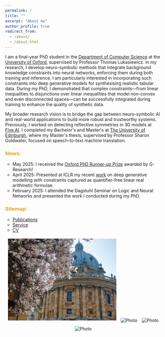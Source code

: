 ```yaml
---
permalink: /
title: ""
excerpt: "About me"
author_profile: true
redirect_from: 
  - /about/
  - /about.html
---
```


[//]: # (I am a final-year PhD student in the Department of Computer Science at the University of Oxford, supervised by Professor Thomas Lukasiewicz.)

[//]: # (During my PhD I have worked on constraining deep generative models for tabular data and incorporating logical constraints into deep learning systems, with applications such as autonomous driving. )

[//]: # ()
[//]: # (Before starting my PhD, I worked on detecting reflective symmetries in 3D models at Five AI, following my Bachelor's and Master's degree at The University of Edinburgh. )

[//]: # (My Master's thesis, supervised by Professor Sharon Goldwater, focused on speech-to-text machine translation.)

[//]: # ()
[//]: # (My current research centers on knowledge-aided machine learning, with an emphasis on advancing neuro-symbolic AI to address real-world applications.)

[//]: # ()


I am a final-year PhD student in the [Department of Computer Science](https://www.cs.ox.ac.uk/) at the [University of Oxford](https://www.ox.ac.uk/), supervised by Professor Thomas Lukasiewicz.
In my research, I develop neuro-symbolic methods that integrate background knowledge constraints into neural networks, enforcing them during both training and inference. 
I am particularly interested in incorporating such constraints into deep generative models for synthesising realistic tabular data. 
During my PhD, I demonstrated that complex constraints&mdash;from linear inequalities to disjunctions over linear inequalities that model non-convex and even disconnected spaces&mdash;can be successfully integrated during training to enhance the quality of synthetic data. 

My broader research vision is to bridge the gap between neuro-symbolic AI and real-world applications to build more robust and trustworthy systems. 
Previously, I worked on detecting reflective symmetries in 3D models at [Five AI](https://www.five.ai/research).
I completed my Bachelor's and Master's at [The University of Edinburgh](https://www.ed.ac.uk/), where my Master's thesis, supervised by Professor Sharon Goldwater, focused on speech-to-text machine translation.

[//]: # ( My work has been recognised with several awards, including the Oxford PhD Runner-up Prize awarded by G-Research. )


### <span style="color:goldenrod;">News:</span>
* May 2025: I received the [Oxford PhD Runner-up Prize](https://www.gresearch.com/news/g-research-2025-phd-prize-winners-university-of-oxford/) awarded by G-Research!
* April 2025: Presented at ICLR my recent [work](https://arxiv.org/abs/2502.18237) on deep generative modelling with constraints captured as quantifier-free linear real arithmetic formulae.
* February 2025: I attended the Dagstuhl Seminar on Logic and Neural Networks and presented the work I conducted during my PhD.

[//]: # (### Sitemap:)
### <span style="color:goldenrod;">Sitemap:</span>

<style>
ul {
list-style-type: circle;
}
img {
  border: 5px solid #FFFFFF;
}
</style>

* [Publications](https://mihaela-stoian.github.io/publications/)
* [Service](https://mihaela-stoian.github.io/service/)
* [CV](https://mihaela-stoian.github.io/cv/) 


<!---
<p align="center">
<img src="../images/profile/IMG_20230615_141536.jpg" alt="Photo" style="width: 220px;"/> 
    <img src="../images/profile/IMG_20231123_143104.jpg" alt="Photo" style="width: 220px;"/> 
  <img src="../images/profile/IMG_20220712_212401.jpg" alt="Photo" style="width: 220px;"/>
</p>
-->


<p align="center">
 <img src="https://raw.githubusercontent.com/mihaela-stoian/mihaela-stoian.github.io/main/images/profile/background_profile2.jpg" alt="Photo" style="width: 350px;"/>
  <img src="https://raw.githubusercontent.com/mihaela-stoian/mihaela-stoian.github.io/main/images/profile/IMG_20230407_133724.jpg" alt="Photo" style="width: 350px;"/>
 <img src="https://raw.githubusercontent.com/mihaela-stoian/mihaela-stoian.github.io/main/images/profile/IMG_20230501_163947.jpg" alt="Photo" style="width: 350px;"/> 
  <img src="https://raw.githubusercontent.com/mihaela-stoian/mihaela-stoian.github.io/main/images/profile/IMG_20230501_164114.jpg" alt="Photo" style="width: 350px;"/> 
</p>

<!--- 
<p align="center">
  <img src="https://raw.githubusercontent.com/mihaela-stoian/mihaela-stoian.github.io/main/images/profile/background_profile2.jpg" alt="Photo" style="width: 690px;"/> 
</p>
-->

<!---
<p align="center">
  <img src="https://raw.githubusercontent.com/mihaela-stoian/mihaela-stoian.github.io/main/images/profile/background_profile2.jpg" alt="Photo" style="width: 620px; height: 450px"/> 
</p>
-->


